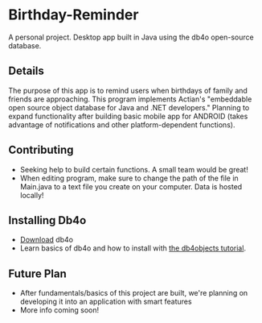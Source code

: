 # Birthday-Reminder
A personal project. Desktop app built in Java using the db4o open-source database. 

## Details
The purpose of this app is to remind users when birthdays of family and friends are approaching. This program implements Actian's "embeddable open source object database for Java and .NET developers." Planning to expand functionality after building basic mobile app for ANDROID (takes advantage of notifications and other platform-dependent functions). 

## Contributing
- Seeking help to build certain functions. A small team would be great!
- When editing program, make sure to change the path of the file in Main.java to a text file you create on your computer. Data is hosted locally!


## Installing Db4o
- [Download](https://www.dropbox.com/s/s6farl3dqez7e1r/db4o-8.0.276.16149-java.zip?dl=0) db4o 
- Learn basics of db4o and how to install with [the db4objects tutorial](http://www-users.mat.umk.pl/~stencel/obd/db4o-7.8-tutorial.pdf).

## Future Plan
- After fundamentals/basics of this project are built, we're planning on developing it into an application with smart features
- More info coming soon!
